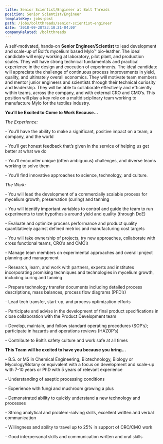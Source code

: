 ```yaml
---
title: Senior Scientist/Engineer at Bolt Threads
position: Senior Scientist/Engineer
templateKey: jobs-post
path: /jobs/boltthreads/senior-scientist-engineer
date: '2018-09-28T23:10:21-04:00'
companyRelated: /boltthreads
---
```

A self-motivated, hands-on **Senior Engineer/Scientist** to lead development and scale-up of Bolt’s mycelium based Mylo™ bio-leather. The ideal candidate will enjoy working at laboratory, pilot plant, and production scales. They will have strong technical fundamentals and practical experience in the design and execution of experiments. The ideal candidate will appreciate the challenge of continuous process improvements in yield, quality, and ultimately overall economics. They will motivate team members and mentor junior engineers and scientists through their technical curiosity and leadership. They will be able to collaborate effectively and efficiently within teams, across the company, and with external CRO and CMO’s. This position will play a key role on a multidisciplinary team working to manufacture Mylo for the textiles industry.

**You’ll be Excited to Come to Work Because…**

_The Experience:_

\- You’ll have the ability to make a significant, positive impact on a team, a company, and the world

\- You’ll get honest feedback that’s given in the service of helping us get better at what we do

\- You’ll encounter unique (often ambiguous) challenges, and diverse teams working to solve them

\- You’ll find innovative approaches to science, technology, and culture.



_The Work:_

\- You will lead the development of a commercially scalable process for mycelium growth, preservation (curing) and tanning

\- You will identify important variables to control and guide the team to run experiments to test hypothesis around yield and quality (through DoE)

\- Evaluate and optimize process performance and product quality quantitatively against defined metrics and manufacturing cost targets

\- You will take ownership of projects, try new approaches, collaborate with cross functional teams, CRO’s and CMO’s

\- Manage team members on experimental approaches and overall project planning and management

\- Research, learn, and work with partners, experts and institutes incorporating promising techniques and technologies in mycelium growth, including curing and tanning

\- Prepare technology transfer documents including detailed process descriptions, mass balances, process flow diagrams (PFD’s)

\- Lead tech transfer, start-up, and process optimization efforts

\- Participate and advise in the development of final product specifications in close collaboration with the Product Development team

\- Develop, maintain, and follow standard operating procedures (SOP’s); participate in hazards and operations reviews (HAZOP’s)

\- Contribute to Bolt’s safety culture and work safe at all times



**This Team will be excited to have you because you bring...**

\- B.S. or MS in Chemical Engineering, Biotechnology, Biology or Mycology/Botany or equivalent with a focus on development and scale-up with 7-10 years or PhD with 5 years of relevant experience

\- Understanding of aseptic processing conditions

\- Experience with fungi and mushroom growing a plus

\- Demonstrated ability to quickly understand a new technology and processes

\- Strong analytical and problem-solving skills, excellent written and verbal communication

\- Willingness and ability to travel up to 25% in support of CRO/CMO work

\- Good interpersonal skills and communication written and oral skills
